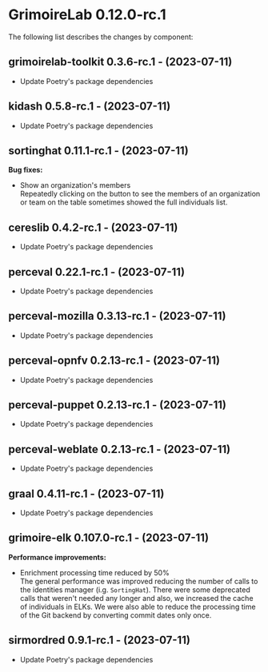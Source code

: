 # GrimoireLab 0.12.0-rc.1
The following list describes the changes by component:

  ## grimoirelab-toolkit 0.3.6-rc.1 - (2023-07-11)
  
  * Update Poetry's package dependencies
  ## kidash 0.5.8-rc.1 - (2023-07-11)
  
  * Update Poetry's package dependencies
## sortinghat 0.11.1-rc.1 - (2023-07-11)

**Bug fixes:**

 * Show an organization's members\
   Repeatedly clicking on the button to see the members of an
   organization or team on the table sometimes showed the full
   individuals list.

  ## cereslib 0.4.2-rc.1 - (2023-07-11)
  
  * Update Poetry's package dependencies

  ## perceval 0.22.1-rc.1 - (2023-07-11)
  
  * Update Poetry's package dependencies
  ## perceval-mozilla 0.3.13-rc.1 - (2023-07-11)
  
  * Update Poetry's package dependencies
  ## perceval-opnfv 0.2.13-rc.1 - (2023-07-11)
  
  * Update Poetry's package dependencies
  ## perceval-puppet 0.2.13-rc.1 - (2023-07-11)
  
  * Update Poetry's package dependencies
  ## perceval-weblate 0.2.13-rc.1 - (2023-07-11)
  
  * Update Poetry's package dependencies
  ## graal 0.4.11-rc.1 - (2023-07-11)
  
  * Update Poetry's package dependencies
## grimoire-elk 0.107.0-rc.1 - (2023-07-11)

**Performance improvements:**

 * Enrichment processing time reduced by 50%\
   The general performance was improved reducing the number of calls to
   the identities manager (i.g. `SortingHat`). There were some deprecated
   calls that weren't needed any longer and also, we increased the cache
   of individuals in ELKs. We were also able to reduce the processing
   time of the Git backend by converting commit dates only once.

  ## sirmordred 0.9.1-rc.1 - (2023-07-11)
  
  * Update Poetry's package dependencies
